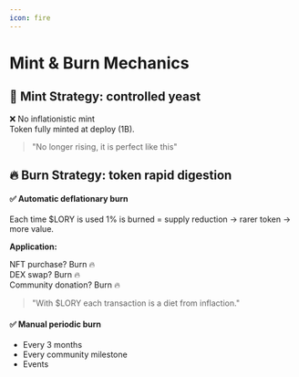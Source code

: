 ```yaml
---
icon: fire
---
```


# Mint & Burn Mechanics

## 🥐 Mint Strategy: controlled yeast

❌ No inflationistic mint\
Token fully minted at deploy (1B).

> "No longer rising, it is perfect like this"

## 🔥 Burn Strategy: token rapid digestion

#### ✅ Automatic deflationary burn

Each time $LORY is used 1% is burned = supply reduction -> rarer token -> more value.

**Application:**

NFT purchase? Burn 🔥\
DEX swap? Burn 🔥\
Community donation? Burn 🔥

> "With $LORY each transaction is a diet from inflaction."

#### ✅ Manual periodic burn

* Every 3 months
* Every community milestone
* Events
